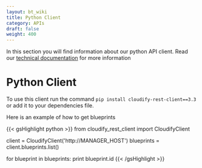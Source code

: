 ```yaml
---
layout: bt_wiki
title: Python Client
category: APIs
draft: false
weight: 400
---
```


In this section you will find information about our python API client.
Read our [technical documentation](http://cloudify-rest-client.readthedocs.org/en/3.3/) for more information

# Python Client

To use this client run the command `pip install cloudify-rest-client==3.3` or add it to your dependencies file.

Here is an example of how to get blueprints

{{< gsHighlight python >}}
from cloudify_rest_client import CloudifyClient

client = CloudifyClient('http://MANAGER_HOST')
blueprints = client.blueprints.list()

for blueprint in blueprints:
print blueprint.id
{{< /gsHighlight >}}

